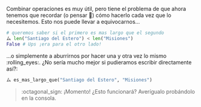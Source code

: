 Combinar operaciones es muy útil, pero tiene el problema de que ahora tenemos que recordar (o pensar :thought_balloon:) cómo hacerlo cada vez que lo necesitemos. Esto nos puede llevar a equivocarnos...

```python
# queremos saber si el primero es mas largo que el segundo
ム len("Santiago del Estero") < len("Misiones")
False # Ups ¡era para el otro lado!
```
...o simplemente a aburrirnos por hacer una y otra vez lo mismo :rolling_eyes:. ¿No sería mucho mejor si pudieramos escribir directamente así?:

```python
ム es_mas_largo_que("Santiago del Estero", "Misiones")
```

> :octagonal_sign: ¡Momento! ¿Esto funcionará? Averígualo probándolo en la consola.

